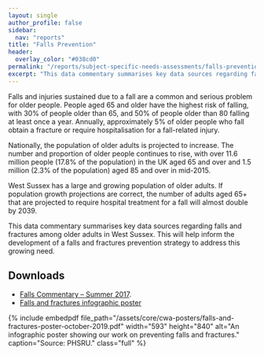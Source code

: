 ```yaml
---
layout: single
author_profile: false
sidebar:
  nav: "reports"
title: "Falls Prevention"
header:
  overlay_color: "#038cd0"
permalink: "/reports/subject-specific-needs-assessments/falls-prevention/"
excerpt: "This data commentary summarises key data sources regarding falls and fractures among older adults in West Sussex. This will help inform the development of a falls and fractures prevention strategy to address growing need."
---
```


Falls and injuries sustained due to a fall are a common and serious problem for older people. People aged 65 and older have the highest risk of falling, with 30% of people older than 65, and 50% of people older than 80 falling at least once a year. Annually, approximately 5% of older people who fall obtain a fracture or require hospitalisation for a fall-related injury.

Nationally, the population of older adults is projected to increase. The number and proportion of older people continues to rise, with over 11.6 million people (17.8% of the population) in the UK aged 65 and over and 1.5 million (2.3% of the population) aged 85 and over in mid-2015.

West Sussex has a large and growing population of older adults. If population growth projections are correct, the number of adults aged 65+ that are projected to require hospital treatment for a fall will almost double by 2039.

This data commentary summarises key data sources regarding falls and fractures among older adults in West Sussex. This will help inform the development of a falls and fractures prevention strategy to address this growing need.

## Downloads 
+ [Falls Commentary – Summer 2017](/assets/core/Falls-Summer-2017-v3.pdf).
+ [Falls and fractures infographic poster](/assets/core/cwa-posters/falls-and-fractures-poster-october-2019.pdf)

{% include embedpdf file_path="/assets/core/cwa-posters/falls-and-fractures-poster-october-2019.pdf" width="593" height="840" alt="An infographic poster showing our work on preventing falls and fractures." caption="Source: PHSRU." class="full" %}
